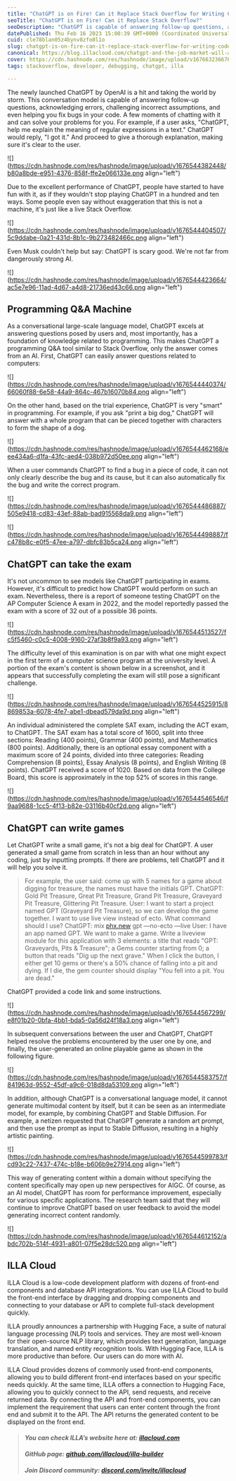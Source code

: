 ```yaml
---
title: "ChatGPT is on Fire! Can it Replace Stack Overflow for Writing Code and Debugging?"
seoTitle: "ChatGPT is on Fire! Can it Replace Stack Overflow?"
seoDescription: "ChatGPT is capable of answering follow-up questions, acknowledging errors, challenging incorrect assumptions, and even helping you fix bugs in your code."
datePublished: Thu Feb 16 2023 15:00:39 GMT+0000 (Coordinated Universal Time)
cuid: cle78blan05z4bynv8zfo0l1o
slug: chatgpt-is-on-fire-can-it-replace-stack-overflow-for-writing-code-and-debugging
canonical: https://blog.illacloud.com/chatgpt-and-the-job-market-will-ai-take-over-our-jobs/
cover: https://cdn.hashnode.com/res/hashnode/image/upload/v1676632366762/d3933dcc-185d-434c-a2dd-d665c24f4598.png
tags: stackoverflow, developer, debugging, chatgpt, illa

---
```


The newly launched ChatGPT by OpenAI is a hit and taking the world by storm. This conversation model is capable of answering follow-up questions, acknowledging errors, challenging incorrect assumptions, and even helping you fix bugs in your code. A few moments of chatting with it and can solve your problems for you. For example, if a user asks, "ChatGPT, help me explain the meaning of regular expressions in a text." ChatGPT would reply, "I got it." And proceed to give a thorough explanation, making sure it's clear to the user.

![](https://cdn.hashnode.com/res/hashnode/image/upload/v1676544382448/b80a8bde-e951-4376-858f-ffe2e066133e.png align="left")

Due to the excellent performance of ChatGPT, people have started to have fun with it, as if they wouldn't stop playing ChatGPT in a hundred and ten ways. Some people even say without exaggeration that this is not a machine, it's just like a live Stack Overflow.

![](https://cdn.hashnode.com/res/hashnode/image/upload/v1676544404507/5c9ddabe-0a21-431d-8b1c-9b273482466c.png align="left")

Even Musk couldn't help but say: ChatGPT is scary good. We're not far from dangerously strong AI.

![](https://cdn.hashnode.com/res/hashnode/image/upload/v1676544423664/ac5e7e96-11ad-4d67-a4d8-21736ed43c66.png align="left")

## Programming Q&A Machine

As a conversational large-scale language model, ChatGPT excels at answering questions posed by users and, most importantly, has a foundation of knowledge related to programming. This makes ChatGPT a programming Q&A tool similar to Stack Overflow, only the answer comes from an AI. First, ChatGPT can easily answer questions related to computers:

![](https://cdn.hashnode.com/res/hashnode/image/upload/v1676544440374/66060f88-6e58-44a9-864c-467b16070b84.png align="left")

On the other hand, based on the trial experience, ChatGPT is very "smart" in programming. For example, if you ask "print a big dog," ChatGPT will answer with a whole program that can be pieced together with characters to form the shape of a dog.

![](https://cdn.hashnode.com/res/hashnode/image/upload/v1676544462168/eee434a6-d1fa-43fc-aed4-038b972d50ee.png align="left")

When a user commands ChatGPT to find a bug in a piece of code, it can not only clearly describe the bug and its cause, but it can also automatically fix the bug and write the correct program.

![](https://cdn.hashnode.com/res/hashnode/image/upload/v1676544486887/505e9418-cd83-43ef-88ab-bad915568da9.png align="left")

![](https://cdn.hashnode.com/res/hashnode/image/upload/v1676544498887/fc478b8c-e0f5-47ee-a797-dbfc83b5ca24.png align="left")

## ChatGPT can take the exam

It's not uncommon to see models like ChatGPT participating in exams. However, it's difficult to predict how ChatGPT would perform on such an exam. Nevertheless, there is a report of someone testing ChatGPT on the AP Computer Science A exam in 2022, and the model reportedly passed the exam with a score of 32 out of a possible 36 points.

![](https://cdn.hashnode.com/res/hashnode/image/upload/v1676544513527/fc5f5460-c0c5-4008-9160-27af3b8f9a93.png align="left")

The difficulty level of this examination is on par with what one might expect in the first term of a computer science program at the university level. A portion of the exam's content is shown below in a screenshot, and it appears that successfully completing the exam will still pose a significant challenge.

![](https://cdn.hashnode.com/res/hashnode/image/upload/v1676544525915/8869853a-6078-4fe7-abe1-dbead579da9d.png align="left")

An individual administered the complete SAT exam, including the ACT exam, to ChatGPT. The SAT exam has a total score of 1600, split into three sections: Reading (400 points), Grammar (400 points), and Mathematics (800 points). Additionally, there is an optional essay component with a maximum score of 24 points, divided into three categories: Reading Comprehension (8 points), Essay Analysis (8 points), and English Writing (8 points). ChatGPT received a score of 1020. Based on data from the College Board, this score is approximately in the top 52% of scores in this range.

![](https://cdn.hashnode.com/res/hashnode/image/upload/v1676544546546/f9aa9688-1cc5-4f13-b82e-03116b40cf2d.png align="left")

## ChatGPT can write games

Let ChatGPT write a small game, it's not a big deal for ChatGPT. A user generated a small game from scratch in less than an hour without any coding, just by inputting prompts. If there are problems, tell ChatGPT and it will help you solve it.

> For example, the user said: come up with 5 names for a game about digging for treasure, the names must have the initials GPT. ChatGPT: Gold Pit Treasure, Great Pit Treasure, Grand Pit Treasure, Graveyard Pit Treasure, Glittering Pit Treasure. User: I want to start a project named GPT (Graveyard Pit Treasure), so we can develop the game together. I want to use live view instead of ecto. What command should I use? ChatGPT: mix [phx.new](http://phx.new) gpt —no-ecto —live User: I have an app named GPT. We want to make a game. Write a liveview module for this application with 3 elements: a title that reads "GPT: Graveyards, Pits & Treasure"; a Gems counter starting from 0; a button that reads "Dig up the next grave." When I click the button, I either get 10 gems or there's a 50% chance of falling into a pit and dying. If I die, the gem counter should display "You fell into a pit. You are dead."

ChatGPT provided a code link and some instructions.

![](https://cdn.hashnode.com/res/hashnode/image/upload/v1676544567299/e8f01b20-0bfa-4bb1-bda5-0a56d24f18a3.png align="left")

In subsequent conversations between the user and ChatGPT, ChatGPT helped resolve the problems encountered by the user one by one, and finally, the user-generated an online playable game as shown in the following figure.

![](https://cdn.hashnode.com/res/hashnode/image/upload/v1676544583757/f841963d-9552-45df-a9c6-018d8da53109.png align="left")

In addition, although ChatGPT is a conversational language model, it cannot generate multimodal content by itself, but it can be seen as an intermediate model, for example, by combining ChatGPT and Stable Diffusion. For example, a netizen requested that ChatGPT generate a random art prompt, and then use the prompt as input to Stable Diffusion, resulting in a highly artistic painting.

![](https://cdn.hashnode.com/res/hashnode/image/upload/v1676544599783/fcd93c22-7437-474c-b18e-b606b9e27914.png align="left")

This way of generating content within a domain without specifying the content specifically may open up new perspectives for AIGC. Of course, as an AI model, ChatGPT has room for performance improvement, especially for various specific applications. The research team said that they will continue to improve ChatGPT based on user feedback to avoid the model generating incorrect content randomly.

![](https://cdn.hashnode.com/res/hashnode/image/upload/v1676544612152/abdc702b-514f-4931-a801-07f5e28dc520.png align="left")

## **ILLA Cloud**

ILLA Cloud is a low-code development platform with dozens of front-end components and database API integrations. You can use ILLA Cloud to build the front-end interface by dragging and dropping components and connecting to your database or API to complete full-stack development quickly.

ILLA proudly announces a partnership with Hugging Face, a suite of natural language processing (NLP) tools and services. They are most well-known for their open-source NLP library, which provides text generation, language translation, and named entity recognition tools. With Hugging Face, ILLA is more productive than before. Our users can do more with AI.

ILLA Cloud provides dozens of commonly used front-end components, allowing you to build different front-end interfaces based on your specific needs quickly. At the same time, ILLA offers a connection to Hugging Face, allowing you to quickly connect to the API, send requests, and receive returned data. By connecting the API and front-end components, you can implement the requirement that users can enter content through the front end and submit it to the API. The API returns the generated content to be displayed on the front end.

> #### ***You can check ILLA’s website here at:*** [***illacloud.com***](http://illacloud.com)
> 
> #### *GitHub page:* [***github.com/illacloud/illa-builder***](http://github.com/illacloud/illa-builder)
> 
> #### *Join Discord community:* [***discord.com/invite/illacloud***](http://discord.com/invite/illacloud)